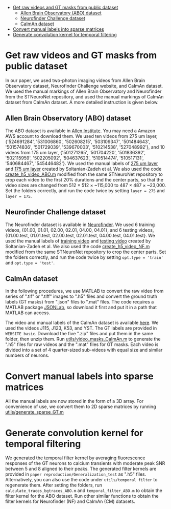 - [Get raw videos and GT masks from public dataset](#get-raw-videos-and-gt-masks-from-public-dataset)
  - [Allen Brain Observatory (ABO) dataset](#allen-brain-observatory-abo-dataset)
  - [Neurofinder Challenge dataset](#neurofinder-challenge-dataset)
  - [CaImAn dataset](#caiman-dataset)
- [Convert manual labels into sparse matrices](#convert-manual-labels-into-sparse-matrices)
- [Generate convolution kernel for temporal filtering](#generate-convolution-kernel-for-temporal-filtering)


# Get raw videos and GT masks from public dataset
In our paper, we used two-photon imaging videos from Allen Brain Observatory dataset, Neurofinder Challenge website, and CaImAn dataset. We used the manual markings of Allen Brain Observatory and Neurofinder from the STNeuroNet repository, and used the manual markings of CaImAn dataset from CaImAn dataset. A more detailed instruction is given below.


## Allen Brain Observatory (ABO) dataset
The ABO dataset is available in [Allen Institute](https://github.com/AllenInstitute/AllenSDK/wiki/Use-the-Allen-Brain-Observatory-%E2%80%93-Visual-Coding-on-AWS). You may need a Amazon AWS account to download them. We used ten videos from 275 um layer, {'524691284', '531006860', '502608215', '503109347', '501484643', '501574836', '501729039', '539670003', '510214538', '527048992'}, and 10 videos from 175 um layer, {'501271265', '501704220', '501836392', '502115959', '502205092', '504637623', '510514474', '510517131', '540684467', '545446482'}. We used the manual labels of [275 um layer](https://github.com/soltanianzadeh/STNeuroNet/tree/master/Markings/ABO/Layer275/FinalGT) and [175 um layer](https://github.com/soltanianzadeh/STNeuroNet/tree/master/Markings/ABO/Layer175/FinalGT) created by Soltanian-Zadeh et al. We also used the code [create_h5_video_ABO.m](utils/create_h5_video_ABO.m) modified from the same STNeuroNet repository to crop each video to the first 20% durations and the center parts, so that the video sizes are changed from 512 $\times$ 512 $\times$ ~115,000 to 487 $\times$ 487 $\times$ ~23,000. Set the folders correctly, and run the code twice by setting `layer = 275` and `layer = 175`. 


## Neurofinder Challenge dataset
The Neurofinder dataset is available in [Neurofinder](https://github.com/codeneuro/neurofinder). We used 6 training videos, {01.00, 01.01, 02.00, 02.01, 04.00, 04.01}, and 6 testing videos, {01.00.test, 01.01.test, 02.00.test, 02.01.test, 04.00.test, 04.01.test}. We used the manual labels of [training video](https://github.com/soltanianzadeh/STNeuroNet/tree/master/Markings/Neurofinder/train/Grader1) and [testing video](https://github.com/soltanianzadeh/STNeuroNet/tree/master/Markings/Neurofinder/test/Grader1) created by Soltanian-Zadeh et al. We also used the code [create_h5_video_NF.m](utils/create_h5_video_NF.m) modified from the same STNeuroNet repository to crop the center parts. Set the folders correctly, and run the code twice by setting `opt.type = 'train'` and `opt.type = 'test'`.


## CaImAn dataset
In the following procedures, we use MATLAB to convert the raw video from series of ".tif" or ".tiff" images to ".h5" files and convert the ground truth labels (GT masks) from ".json" files to ".mat" files. The code requires a MATLAB package [JSONLab](https://www.mathworks.com/matlabcentral/fileexchange/33381-jsonlab-a-toolbox-to-encode-decode-json-files), so download it first and put it in a path that MATLAB can access. 

The video and manual labels of the CaImAn dataset is available [here](https://zenodo.org/record/1659149). We used the videos J115, J123, K53, and YST. The GT labels are provided in `WEBSITE_basic`. Download the five ".zip" files and put them in the same folder, then unzip them. Run [utils/video_masks_CaImAn.m](utils/video_masks_CaImAn.m) to generate the ".h5" files for raw videos and the ".mat" files for GT masks. Each video is divided into a set of 4 quarter-sized sub-videos with equal size and similar numbers of neurons. 


# Convert manual labels into sparse matrices
All the manual labels are now stored in the form of a 3D array. For convenience of use, we convert them to 2D sparse matrices by running [utils/generate_sparse_GT.m](utils/generate_sparse_GT.m)


# Generate convolution kernel for temporal filtering
We generated the temporal filter kernel by averaging fluorescence responses of the GT neurons to calcium transients with moderate peak SNR between 5 and 8 aligned to their peaks. The generated filter kernels are provided in `paper reproduction/Generalization_test` as ".h5" files. Alternatively, you can also use the code under `utils/temporal filter` to regenerate them. After setting the folders, run `calculate_traces_bgtraces_ABO.m` and `temporal_filter_ABO.m` to obtain the filter kernel for the ABO dataset. Run other similar functions to obtain the filter kernels for Neurofinder (NF) and CaImAn (CM) datasets. 
